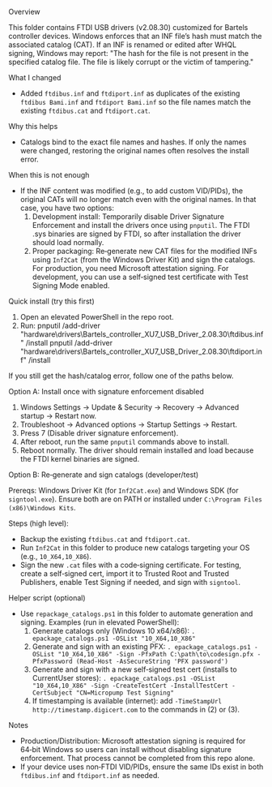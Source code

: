 Overview

This folder contains FTDI USB drivers (v2.08.30) customized for Bartels controller devices. Windows enforces that an INF file’s hash must match the associated catalog (CAT). If an INF is renamed or edited after WHQL signing, Windows may report: "The hash for the file is not present in the specified catalog file. The file is likely corrupt or the victim of tampering."

What I changed

- Added `ftdibus.inf` and `ftdiport.inf` as duplicates of the existing `ftdibus Bami.inf` and `ftdiport Bami.inf` so the file names match the existing `ftdibus.cat` and `ftdiport.cat`.

Why this helps

- Catalogs bind to the exact file names and hashes. If only the names were changed, restoring the original names often resolves the install error.

When this is not enough

- If the INF content was modified (e.g., to add custom VID/PIDs), the original CATs will no longer match even with the original names. In that case, you have two options:
  1) Development install: Temporarily disable Driver Signature Enforcement and install the drivers once using `pnputil`. The FTDI .sys binaries are signed by FTDI, so after installation the driver should load normally.
  2) Proper packaging: Re‑generate new CAT files for the modified INFs using `Inf2Cat` (from the Windows Driver Kit) and sign the catalogs. For production, you need Microsoft attestation signing. For development, you can use a self‑signed test certificate with Test Signing Mode enabled.

Quick install (try this first)

1) Open an elevated PowerShell in the repo root.
2) Run:
   pnputil /add-driver "hardware\drivers\Bartels_controller_XU7_USB_Driver_2.08.30\ftdibus.inf" /install
   pnputil /add-driver "hardware\drivers\Bartels_controller_XU7_USB_Driver_2.08.30\ftdiport.inf" /install

If you still get the hash/catalog error, follow one of the paths below.

Option A: Install once with signature enforcement disabled

1) Windows Settings -> Update & Security -> Recovery -> Advanced startup -> Restart now.
2) Troubleshoot -> Advanced options -> Startup Settings -> Restart.
3) Press 7 (Disable driver signature enforcement).
4) After reboot, run the same `pnputil` commands above to install.
5) Reboot normally. The driver should remain installed and load because the FTDI kernel binaries are signed.

Option B: Re‑generate and sign catalogs (developer/test)

Prereqs: Windows Driver Kit (for `Inf2Cat.exe`) and Windows SDK (for `signtool.exe`). Ensure both are on PATH or installed under `C:\Program Files (x86)\Windows Kits`.

Steps (high level):
- Backup the existing `ftdibus.cat` and `ftdiport.cat`.
- Run `Inf2Cat` in this folder to produce new catalogs targeting your OS (e.g., `10_X64,10_X86`).
- Sign the new `.cat` files with a code‑signing certificate. For testing, create a self‑signed cert, import it to Trusted Root and Trusted Publishers, enable Test Signing if needed, and sign with `signtool`.

Helper script (optional)

- Use `repackage_catalogs.ps1` in this folder to automate generation and signing. Examples (run in elevated PowerShell):
  1) Generate catalogs only (Windows 10 x64/x86):
     `.epackage_catalogs.ps1 -OSList "10_X64,10_X86"`
  2) Generate and sign with an existing PFX:
     `.epackage_catalogs.ps1 -OSList "10_X64,10_X86" -Sign -PfxPath C:\path\to\codesign.pfx -PfxPassword (Read-Host -AsSecureString 'PFX password')`
  3) Generate and sign with a new self‑signed test cert (installs to CurrentUser stores):
     `.epackage_catalogs.ps1 -OSList "10_X64,10_X86" -Sign -CreateTestCert -InstallTestCert -CertSubject "CN=Micropump Test Signing"`
  4) If timestamping is available (internet):
     add `-TimeStampUrl http://timestamp.digicert.com` to the commands in (2) or (3).

Notes

- Production/Distribution: Microsoft attestation signing is required for 64‑bit Windows so users can install without disabling signature enforcement. That process cannot be completed from this repo alone.
- If your device uses non‑FTDI VID/PIDs, ensure the same IDs exist in both `ftdibus.inf` and `ftdiport.inf` as needed.
